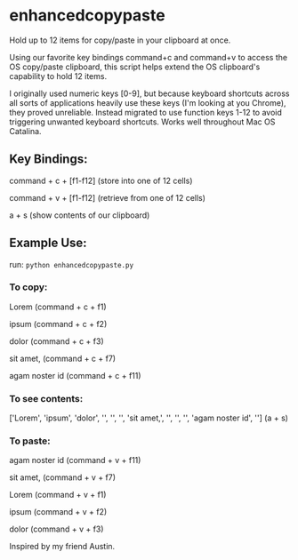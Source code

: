 # enhancedcopypaste
Hold up to 12 items for copy/paste in your clipboard at once.

Using our favorite key bindings command+c and command+v to access the OS copy/paste clipboard, this script helps extend the OS clipboard's capability to hold 12 items. 

I originally used numeric keys [0-9], but because keyboard shortcuts across all sorts of applications heavily use these keys (I'm looking at you Chrome), they proved unreliable. Instead migrated to use function keys 1-12 to avoid triggering unwanted keyboard shortcuts. Works well throughout Mac OS Catalina.

## Key Bindings: 

command + c + [f1-f12] (store into one of 12 cells)

command + v + [f1-f12] (retrieve from one of 12 cells)

a + s (show contents of our clipboard)

## Example Use: 
run: `python enhancedcopypaste.py`

### To copy:

Lorem (command + c + f1)

ipsum (command + c + f2)

dolor (command + c + f3)

sit amet, (command + c + f7)

agam noster id  (command + c + f11)

### To see contents:

['Lorem', 'ipsum', 'dolor', '', '', '', 'sit amet,', '', '', '', 'agam noster id', '']  (a + s)

### To paste:

agam noster id  (command + v + f11)

sit amet, (command + v + f7)

Lorem (command + v + f1)

ipsum (command + v + f2)

dolor   (command + v + f3) 


Inspired by my friend Austin.
